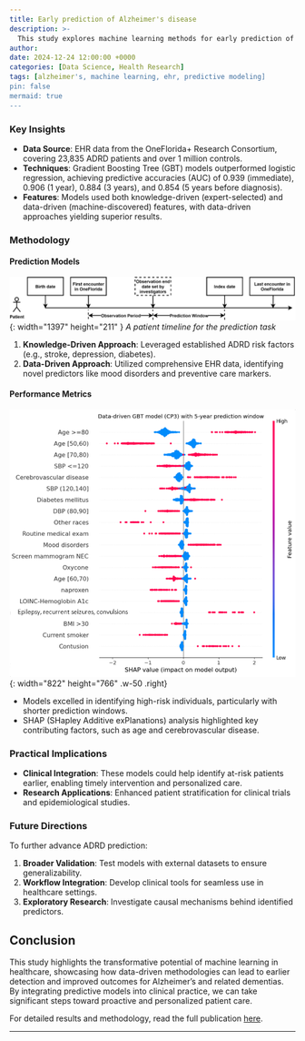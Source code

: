 ```yaml
---
title: Early prediction of Alzheimer's disease
description: >-
  This study explores machine learning methods for early prediction of ADRD using RWD from EHRs. Four computable phenotypes (CPs) identified cases with a 1:10 control match. Logistic regression and gradient boosting tree models were applied across prediction windows of 0, 1, 3, and 5 years. The data-driven model achieved an AUC of 0.854 for 5-year prediction.
author: 
date: 2024-12-24 12:00:00 +0000
categories: [Data Science, Health Research]
tags: [alzheimer's, machine learning, ehr, predictive modeling]
pin: false
mermaid: true
---
```


### Key Insights

- **Data Source**: EHR data from the OneFlorida+ Research Consortium, covering 23,835 ADRD patients and over 1 million controls.
- **Techniques**: Gradient Boosting Tree (GBT) models outperformed logistic regression, achieving predictive accuracies (AUC) of 0.939 (immediate), 0.906 (1 year), 0.884 (3 years), and 0.854 (5 years before diagnosis).
- **Features**: Models used both knowledge-driven (expert-selected) and data-driven (machine-discovered) features, with data-driven approaches yielding superior results.

### Methodology
#### **Prediction Models**

![Desktop View](/assets/img/ad_prediction_patient_timeline.png){: width="1397" height="211" }
_A patient timeline for the prediction task_

1. **Knowledge-Driven Approach**: Leveraged established ADRD risk factors (e.g., stroke, depression, diabetes).
2. **Data-Driven Approach**: Utilized comprehensive EHR data, identifying novel predictors like mood disorders and preventive care markers.

#### **Performance Metrics**
![Desktop View](/assets/img/ad_prediction_shap_dd_cp3_gpt_5y.png){: width="822" height="766" .w-50 .right}
- Models excelled in identifying high-risk individuals, particularly with shorter prediction windows.
- SHAP (SHapley Additive exPlanations) analysis highlighted key contributing factors, such as age and cerebrovascular disease.

### Practical Implications

- **Clinical Integration**: These models could help identify at-risk patients earlier, enabling timely intervention and personalized care.
- **Research Applications**: Enhanced patient stratification for clinical trials and epidemiological studies.

### Future Directions

To further advance ADRD prediction:
1. **Broader Validation**: Test models with external datasets to ensure generalizability.
2. **Workflow Integration**: Develop clinical tools for seamless use in healthcare settings.
3. **Exploratory Research**: Investigate causal mechanisms behind identified predictors.

## Conclusion

This study highlights the transformative potential of machine learning in healthcare, showcasing how data-driven methodologies can lead to earlier detection and improved outcomes for Alzheimer’s and related dementias. By integrating predictive models into clinical practice, we can take significant steps toward proactive and personalized patient care.

For detailed results and methodology, read the full publication [here](https://alz-journals.onlinelibrary.wiley.com/doi/10.1002/alz.12967).


---

